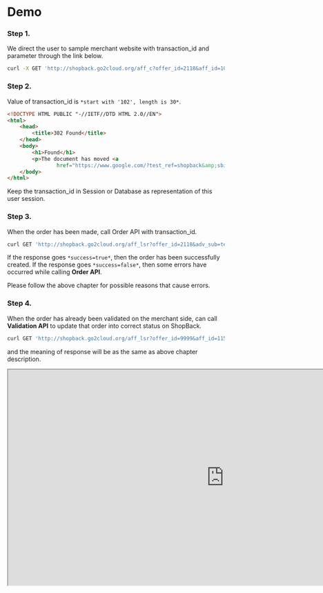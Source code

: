 # Demo

### Step 1.

We direct the user to sample merchant website with transaction_id and parameter through the link below. 

```bash
curl -X GET 'http://shopback.go2cloud.org/aff_c?offer_id=2118&aff_id=1059'
```

### Step 2.

Value of transaction_id is `*start with '102', length is 30*`.

```html
<!DOCTYPE HTML PUBLIC "-//IETF//DTD HTML 2.0//EN">
<html>
    <head>
        <title>302 Found</title>
    </head>
    <body>
        <h1>Found</h1>
        <p>The document has moved <a
                href="https://www.google.com/?test_ref=shopback&amp;sbid=1024207abb8d1b675f59803211155f">here</a>.</p>
    </body>
</html>
```

Keep the transaction_id in Session or Database as representation of this user session.

### Step 3.

When the order has been made, call Order API with transaction_id.

```bash
curl GET 'http://shopback.go2cloud.org/aff_lsr?offer_id=2118&adv_sub=test_A&amount=1&transaction_id=1024207abb8d1b675f59803211155f'
```

If the response goes `*success=true*`, then the order has been successfully created. If the response goes `*success=false*`, then some errors have occurred while calling **Order API**.

Please follow the above chapter for possible reasons that cause errors.

### Step 4.

When the order has already been validated on the merchant side, can call **Validation API** to update that order into correct status on ShopBack.

```bash
curl GET 'http://shopback.go2cloud.org/aff_lsr?offer_id=9999&aff_id=1152&adv_sub=test_A&amount=1&status=approved'
```

and the meaning of response will be as the same as above chapter description.

<iframe src="https://stackblitz.com/edit/js-ye3mfy?embed=1&file=index.js" height="500" width="1000"></iframe>
